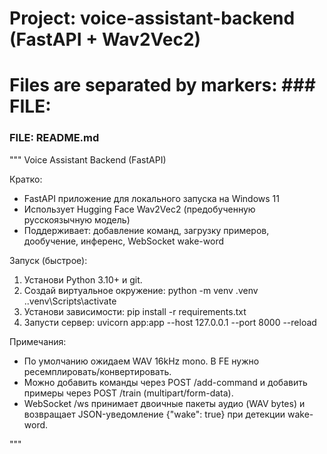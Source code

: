 # Project: voice-assistant-backend (FastAPI + Wav2Vec2)

# Files are separated by markers: ### FILE: <path>

### FILE: README.md

"""
Voice Assistant Backend (FastAPI)

Кратко:

-   FastAPI приложение для локального запуска на Windows 11
-   Использует Hugging Face Wav2Vec2 (предобученную русскоязычную модель)
-   Поддерживает: добавление команд, загрузку примеров, дообучение, инференс, WebSocket wake-word

Запуск (быстрое):

1. Установи Python 3.10+ и git.
2. Создай виртуальное окружение:
   python -m venv .venv
   .\.venv\Scripts\activate
3. Установи зависимости:
   pip install -r requirements.txt
4. Запусти сервер:
   uvicorn app:app --host 127.0.0.1 --port 8000 --reload

Примечания:

-   По умолчанию ожидаем WAV 16kHz mono. В FE нужно ресемплировать/конвертировать.
-   Можно добавить команды через POST /add-command и добавить примеры через POST /train (multipart/form-data).
-   WebSocket /ws принимает двоичные пакеты аудио (WAV bytes) и возвращает JSON-уведомление {"wake": true} при детекции wake-word.

"""
